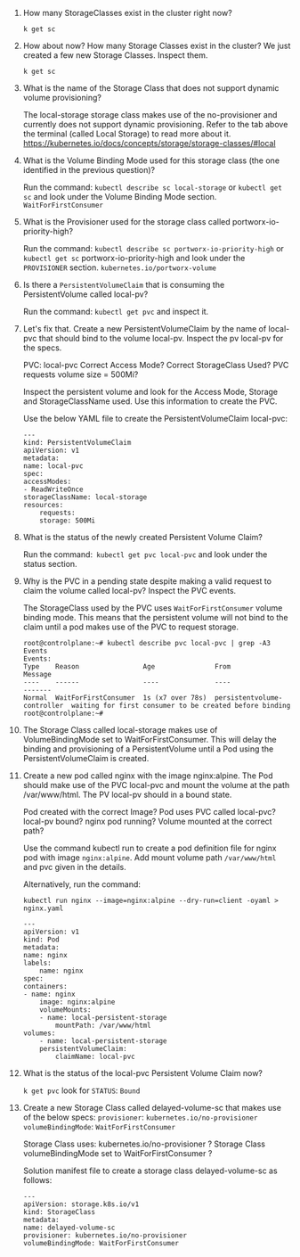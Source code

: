 1. How many StorageClasses exist in the cluster right now?

    `k get sc`

2. How about now? How many Storage Classes exist in the cluster? We just created a few new Storage Classes. Inspect them.

    `k get sc`

3. What is the name of the Storage Class that does not support dynamic volume provisioning?

    The local-storage storage class makes use of the no-provisioner and currently does not support dynamic provisioning. Refer to the tab above the terminal (called Local Storage) to read more about it. https://kubernetes.io/docs/concepts/storage/storage-classes/#local

4. What is the Volume Binding Mode used for this storage class (the one identified in the previous question)?

    Run the command: `kubectl describe sc local-storage` or `kubectl get sc` and look under the Volume Binding Mode section. `WaitForFirstConsumer`

5. What is the Provisioner used for the storage class called portworx-io-priority-high?

    Run the command: `kubectl describe sc portworx-io-priority-high` or `kubectl get sc` portworx-io-priority-high and look under the `PROVISIONER` section. `kubernetes.io/portworx-volume`

6. Is there a `PersistentVolumeClaim` that is consuming the PersistentVolume called local-pv?

    Run the command: `kubectl get pvc` and inspect it.

7. Let's fix that. Create a new PersistentVolumeClaim by the name of local-pvc that should bind to the volume local-pv. Inspect the pv local-pv for the specs.

    PVC: local-pvc
    Correct Access Mode?
    Correct StorageClass Used?
    PVC requests volume size = 500Mi?

    Inspect the persistent volume and look for the Access Mode, Storage and StorageClassName used. Use this information to create the PVC.

    Use the below YAML file to create the PersistentVolumeClaim local-pvc:
    ```
    ---
    kind: PersistentVolumeClaim
    apiVersion: v1
    metadata:
    name: local-pvc
    spec:
    accessModes:
    - ReadWriteOnce
    storageClassName: local-storage
    resources:
        requests:
        storage: 500Mi
    ```

8. What is the status of the newly created Persistent Volume Claim?

    Run the command:` kubectl get pvc local-pvc` and look under the status section.

9. Why is the PVC in a pending state despite making a valid request to claim the volume called local-pv? Inspect the PVC events.

    The StorageClass used by the PVC uses `WaitForFirstConsumer` volume binding mode. This means that the persistent volume will not bind to the claim until a pod makes use of the PVC to request storage.
    ```
    root@controlplane:~# kubectl describe pvc local-pvc | grep -A3 Events
    Events:
    Type    Reason                Age               From                         Message
    ----    ------                ----              ----                         -------
    Normal  WaitForFirstConsumer  1s (x7 over 78s)  persistentvolume-controller  waiting for first consumer to be created before binding
    root@controlplane:~# 
    ```

10. The Storage Class called local-storage makes use of VolumeBindingMode set to WaitForFirstConsumer. This will delay the binding and provisioning of a PersistentVolume until a Pod using the PersistentVolumeClaim is created.

11. Create a new pod called nginx with the image nginx:alpine. The Pod should make use of the PVC local-pvc and mount the volume at the path /var/www/html. The PV local-pv should in a bound state.

    Pod created with the correct Image?
    Pod uses PVC called local-pvc?
    local-pv bound?
    nginx pod running?
    Volume mounted at the correct path?

    Use the command kubectl run to create a pod definition file for nginx pod with image `nginx:alpine`. Add mount volume path `/var/www/html` and pvc given in the details.

    Alternatively, run the command:

    `kubectl run nginx --image=nginx:alpine --dry-run=client -oyaml > nginx.yaml`

    ```
    ---
    apiVersion: v1
    kind: Pod
    metadata:
    name: nginx
    labels:
        name: nginx
    spec:
    containers:
    - name: nginx
        image: nginx:alpine
        volumeMounts:
        - name: local-persistent-storage
            mountPath: /var/www/html
    volumes:
        - name: local-persistent-storage
        persistentVolumeClaim:
            claimName: local-pvc
    ```

12. What is the status of the local-pvc Persistent Volume Claim now?

    `k get pvc` look for `STATUS`: `Bound`

13. Create a new Storage Class called delayed-volume-sc that makes use of the below specs:
    `provisioner`: `kubernetes.io/no-provisioner`
    `volumeBindingMode`: `WaitForFirstConsumer`

    Storage Class uses: kubernetes.io/no-provisioner ?
    Storage Class volumeBindingMode set to WaitForFirstConsumer ?

    Solution manifest file to create a storage class delayed-volume-sc as follows:
    ```
    ---
    apiVersion: storage.k8s.io/v1
    kind: StorageClass
    metadata:
    name: delayed-volume-sc
    provisioner: kubernetes.io/no-provisioner
    volumeBindingMode: WaitForFirstConsumer
    ```
